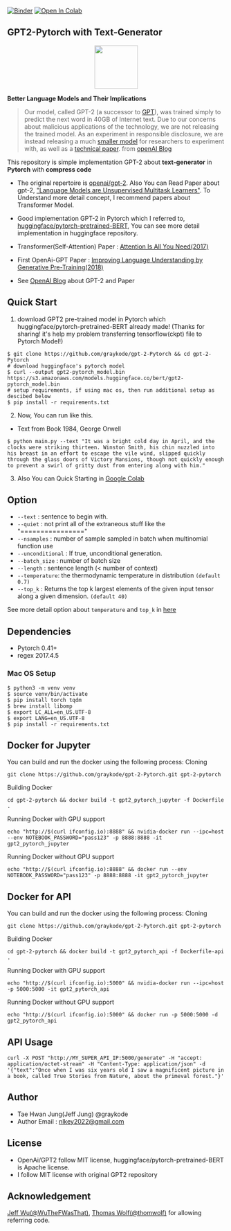 [![Binder](https://mybinder.org/badge_logo.svg)](https://mybinder.org/v2/gh/graykode/gpt-2-Pytorch/master)
[![Open In Colab](https://colab.research.google.com/assets/colab-badge.svg)](https://colab.research.google.com/github/graykode/gpt-2-Pytorch/blob/master/GPT2_Pytorch.ipynb)
## **GPT2-Pytorch with Text-Generator**

<p align="center"><img width="100" src="https://media-thumbs.golden.com/OLqzmrmwAzY1P7Sl29k2T9WjJdM=/200x200/smart/golden-storage-production.s3.amazonaws.com/topic_images/e08914afa10a4179893eeb07cb5e4713.png" /></p>

**Better Language Models and Their Implications**

> Our model, called GPT-2 (a successor to [GPT](https://blog.openai.com/language-unsupervised/)), was trained simply to predict the next word in 40GB of Internet text. Due to our concerns about malicious applications of the technology, we are not releasing the trained model. As an experiment in responsible disclosure, we are instead releasing a much [smaller model](https://github.com/openai/gpt-2) for researchers to experiment with, as well as a [technical paper](https://d4mucfpksywv.cloudfront.net/better-language-models/language_models_are_unsupervised_multitask_learners.pdf). from [openAI Blog](https://blog.openai.com/better-language-models/)

This repository is simple implementation GPT-2 about **text-generator** in **Pytorch** with **compress code**

- The original repertoire is [openai/gpt-2](https://github.com/openai/gpt-2). Also You can Read Paper about gpt-2, ["Language Models are Unsupervised Multitask Learners"](https://d4mucfpksywv.cloudfront.net/better-language-models/language-models.pdf). To Understand more detail concept, I recommend papers about Transformer Model.
- Good implementation GPT-2 in Pytorch which I referred to, [huggingface/pytorch-pretrained-BERT](https://github.com/huggingface/pytorch-pretrained-BERT), You can see more detail implementation in huggingface repository.

- Transformer(Self-Attention) Paper : [Attention Is All You Need(2017)](https://arxiv.org/abs/1706.03762)
- First OpenAi-GPT Paper : [Improving Language Understanding by Generative Pre-Training(2018)](https://s3-us-west-2.amazonaws.com/openai-assets/research-covers/language-unsupervised/language_understanding_paper.pdf)
- See [OpenAI Blog](https://blog.openai.com/better-language-models/) about GPT-2 and Paper



## Quick Start

1. download GPT2 pre-trained model in Pytorch which huggingface/pytorch-pretrained-BERT already made! (Thanks for sharing! it's help my problem transferring tensorflow(ckpt) file to Pytorch Model!)
```shell
$ git clone https://github.com/graykode/gpt-2-Pytorch && cd gpt-2-Pytorch
# download huggingface's pytorch model 
$ curl --output gpt2-pytorch_model.bin https://s3.amazonaws.com/models.huggingface.co/bert/gpt2-pytorch_model.bin
# setup requirements, if using mac os, then run additional setup as descibed below
$ pip install -r requirements.txt
```


2. Now, You can run like this.

- Text from Book 1984, George Orwell

```shell
$ python main.py --text "It was a bright cold day in April, and the clocks were striking thirteen. Winston Smith, his chin nuzzled into his breast in an effort to escape the vile wind, slipped quickly through the glass doors of Victory Mansions, though not quickly enough to prevent a swirl of gritty dust from entering along with him."
```

3. Also You can Quick Starting in [Google Colab](https://colab.research.google.com/github/graykode/gpt-2-Pytorch/blob/master/GPT2_Pytorch.ipynb)



## Option

- `--text` : sentence to begin with.
- `--quiet` : not print all of the extraneous stuff like the "================"
- `--nsamples` : number of sample sampled in batch when multinomial function use
- `--unconditional` : If true, unconditional generation.
- `--batch_size` : number of batch size
- `--length` : sentence length (< number of context)
- `--temperature`:  the thermodynamic temperature in distribution `(default 0.7)`
- `--top_k`  : Returns the top k largest elements of the given input tensor along a given dimension. `(default 40)`

See more detail option about `temperature` and `top_k` in [here](https://github.com/openai/gpt-2#gpt-2-samples)



## Dependencies

- Pytorch 0.41+
- regex 2017.4.5

### Mac OS Setup
```shell
$ python3 -m venv venv
$ source venv/bin/activate
$ pip install torch tqdm
$ brew install libomp
$ export LC_ALL=en_US.UTF-8
$ export LANG=en_US.UTF-8
$ pip install -r requirements.txt
```

## Docker for Jupyter
You can build and run the docker using the following process:
Cloning
```shell
git clone https://github.com/graykode/gpt-2-Pytorch.git gpt-2-pytorch
```

Building Docker
```shell
cd gpt-2-pytorch && docker build -t gpt2_pytorch_jupyter -f Dockerfile .
```

Running Docker with GPU support
```shell
echo "http://$(curl ifconfig.io):8888" && nvidia-docker run --ipc=host --env NOTEBOOK_PASSWORD="pass123" -p 8888:8888 -it gpt2_pytorch_jupyter
```

Running Docker without GPU support
```shell
echo "http://$(curl ifconfig.io):8888" && docker run --env NOTEBOOK_PASSWORD="pass123" -p 8888:8888 -it gpt2_pytorch_jupyter
```

## Docker for API

You can build and run the docker using the following process:
Cloning
```shell
git clone https://github.com/graykode/gpt-2-Pytorch.git gpt-2-pytorch
```

Building Docker
```shell
cd gpt-2-pytorch && docker build -t gpt2_pytorch_api -f Dockerfile-api .
```

Running Docker with GPU support
```shell
echo "http://$(curl ifconfig.io):5000" && nvidia-docker run --ipc=host -p 5000:5000 -it gpt2_pytorch_api
```

Running Docker without GPU support
```shell
echo "http://$(curl ifconfig.io):5000" && docker run -p 5000:5000 -d gpt2_pytorch_api
```

## API Usage
```shell
curl -X POST "http://MY_SUPER_API_IP:5000/generate" -H "accept: application/octet-stream" -H "Content-Type: application/json" -d '{"text":"Once when I was six years old I saw a magnificent picture in a book, called True Stories from Nature, about the primeval forest."}'
```

## Author

- Tae Hwan Jung(Jeff Jung) @graykode
- Author Email : [nlkey2022@gmail.com](mailto:nlkey2022@gmail.com)


## License

- OpenAi/GPT2 follow MIT license, huggingface/pytorch-pretrained-BERT is Apache license. 
- I follow MIT license with original GPT2 repository



## Acknowledgement

[Jeff Wu(@WuTheFWasThat)](https://github.com/WuTheFWasThat), [Thomas Wolf(@thomwolf)](https://github.com/thomwolf) for allowing referring code.
